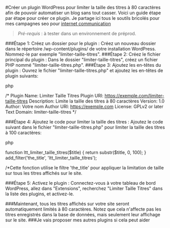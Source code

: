 #Créer un plugin WordPress pour limiter la taille des titres à 80 caractères afin de pouvoir automatiser un blog sans tout casser. Voici un guide étape par étape pour créer ce plugin.
Je partage ici tous le soutils bricolés pour mes campagnes seo pour [internet communication](https://www.internetcommunication.fr)

> *Pré-requis* : à tester dans un environnement de préprod.

###Étape 1: Créez un dossier pour le plugin : Créez un nouveau dossier dans le répertoire /wp-content/plugins/ de votre installation WordPress. Nommez-le par exemple "limiter-taille-titres".
###Étape 2: Créez le fichier principal du plugin : Dans le dossier "limiter-taille-titres", créez un fichier PHP nommé "limiter-taille-titres.php".
###Étape 3: Ajoutez les en-têtes du plugin : Ouvrez le fichier "limiter-taille-titres.php" et ajoutez les en-têtes de plugin suivants:

php


/*
Plugin Name: Limiter Taille Titres
Plugin URI: https://exemple.com/limiter-taille-titres
Description: Limite la taille des titres à 80 caractères
Version: 1.0
Author: Votre nom
Author URI: https://exemple.com
License: GPLv2 or later
Text Domain: limiter-taille-titres
*/

###Étape 4: Ajoutez le code pour limiter la taille des titres : Ajoutez le code suivant dans le fichier "limiter-taille-titres.php" pour limiter la taille des titres à 100 caractères:

php

function ltt_limiter_taille_titres($title) {
    return substr($title, 0, 100);
}
add_filter('the_title', 'ltt_limiter_taille_titres');

/*Cette fonction utilise le filtre 'the_title' pour appliquer la limitation de taille sur tous les titres affichés sur le site.

###Étape 5: Activez le plugin : Connectez-vous à votre tableau de bord WordPress, allez dans "Extensions", recherchez "Limiter Taille Titres" dans la liste des plugins, et activez-le.

###Maintenant, tous les titres affichés sur votre site seront automatiquement limités à 80 caractères. Notez que cela n'affecte pas les titres enregistrés dans la base de données, mais seulement leur affichage sur le site.
###Je vais proposer mes autres plugins si cela peut aider
